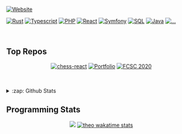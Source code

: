 <div align="left">
  
  [![Website](https://img.shields.io/website?label=theo.posty.fr&style=for-the-badge&logo=Tumblr&url=https%3A%2F%2Ftheo.posty.fr)](https://theo.posty.fr)
  
  
  [![Rust](https://img.shields.io/badge/Rust-blue?style=for-the-badge&logo=appveyor)](https://www.rust-lang.org/)
  [![Typescript](https://img.shields.io/badge/Typescript-blue?style=for-the-badge&logo=appveyor)](https://www.typescriptlang.org/)
  [![PHP](https://img.shields.io/badge/PHP-blue?style=for-the-badge&logo=appveyor)](https://www.php.net/)
  [![React](https://img.shields.io/badge/React-blue?style=for-the-badge&logo=appveyor)](https://reactjs.org/)
  [![Symfony](https://img.shields.io/badge/Symfony-blue?style=for-the-badge&logo=appveyor)](https://symfony.com/)
  [![SQL](https://img.shields.io/badge/SQL-blue?style=for-the-badge&logo=appveyor)](https://sql.sh/)
  [![Java](https://img.shields.io/badge/Java-blue?style=for-the-badge&logo=appveyor)](https://www.java.com/)
  [![...](https://img.shields.io/badge/...-blue?style=for-the-badge&logo=appveyor)](https://theo.posty.fr)

</div>
<br />

## Top Repos

<div align="center">
  
  [![chess-react](https://github-readme-stats.vercel.app/api/pin/?username=theo-coder&repo=chess-react&theme=algolia)](https://github.com/theo-coder/chess-react)
  [![Portfolio](https://github-readme-stats.vercel.app/api/pin/?username=theo-coder&repo=Portfolio&theme=algolia)](https://github.com/theo-coder/Portfolio)
  [![FCSC 2020](https://github-readme-stats.vercel.app/api/pin/?username=teissieryannis&repo=FCSC-2020&theme=algolia)](https://github.com/TeissierYannis/FCSC-2020)
  
</div>

<br />
<br />

<details>
  <summary>:zap: Github Stats</summary>
    <br />
  
    [![Théo stats](https://github-readme-stats.vercel.app/api?username=theo-coder&theme=algolia)](https://github.com/anuraghazra/github-readme-stats)

</details>


## Programming Stats

<div align="center">
  
  [![](https://github-readme-stats.vercel.app/api/wakatime?username=theo-coder&layout=false)](https://theo.posty.fr)
  [![theo wakatime stats](https://github-readme-stats.vercel.app/api/top-langs/?username=theo-coder&langs_count=6&layout=compact)](https://theo.posty.fr)
  
</div>
